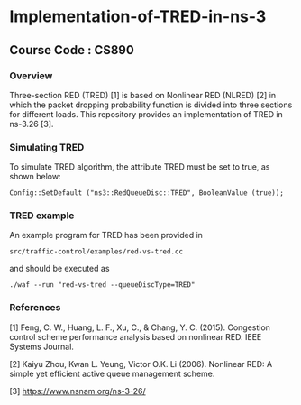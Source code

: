# Implementation-of-TRED-in-ns-3
## Course Code : CS890

### Overview <br/>

Three-section RED (TRED) [1] is based on Nonlinear RED (NLRED) [2] in which the packet dropping probability function is divided into three sections for different loads. This repository provides an implementation of TRED in ns-3.26 [3]. <br/>


### Simulating TRED	<br/>

To simulate TRED algorithm, the attribute TRED must be set to true,
as shown below:

`Config::SetDefault ("ns3::RedQueueDisc::TRED", BooleanValue (true));`

### TRED example	<br/>

An example program for TRED has been provided in

`src/traffic-control/examples/red-vs-tred.cc`

and should be executed as

`./waf --run "red-vs-tred --queueDiscType=TRED"`


### References <br/>

[1] Feng, C. W., Huang, L. F., Xu, C., & Chang, Y. C. (2015). Congestion control scheme performance analysis based on nonlinear RED. IEEE Systems Journal. <br/>

[2] Kaiyu Zhou, Kwan L. Yeung, Victor O.K. Li (2006). Nonlinear RED: A simple yet efficient active queue management scheme. <br/>

[3] https://www.nsnam.org/ns-3-26/
